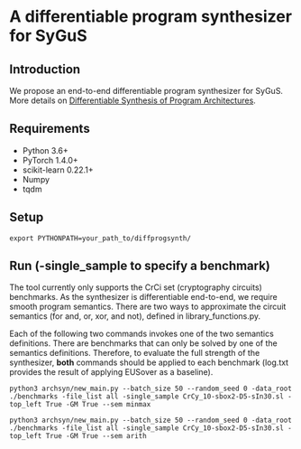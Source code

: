 # A differentiable program synthesizer for SyGuS

## Introduction

We propose an end-to-end differentiable program synthesizer for SyGuS. More details on [Differentiable Synthesis of Program Architectures](https://proceedings.neurips.cc/paper/2021/file/5c5a93a042235058b1ef7b0ac1e11b67-Paper.pdf).


## Requirements
- Python 3.6+
- PyTorch 1.4.0+
- scikit-learn 0.22.1+
- Numpy
- tqdm


## Setup

```
export PYTHONPATH=your_path_to/diffprogsynth/
```

## Run (-single_sample to specify a benchmark) 

The tool currently only supports the CrCi set (cryptography circuits) benchmarks. As the synthesizer is differentiable end-to-end, we require smooth program semantics. There are two ways to approximate the circuit semantics (for and, or, xor, and not), defined in library_functions.py. 

Each of the following two commands invokes one of the two semantics definitions. There are benchmarks that can only be solved by one of the semantics definitions. Therefore, to evaluate the full strength of the synthesizer, **both** commands should be applied to each benchmark (log.txt provides the result of applying EUSover as a baseline).

```
python3 archsyn/new_main.py --batch_size 50 --random_seed 0 -data_root ./benchmarks -file_list all -single_sample CrCy_10-sbox2-D5-sIn30.sl -top_left True -GM True --sem minmax
```

```
python3 archsyn/new_main.py --batch_size 50 --random_seed 0 -data_root ./benchmarks -file_list all -single_sample CrCy_10-sbox2-D5-sIn30.sl -top_left True -GM True --sem arith
```
